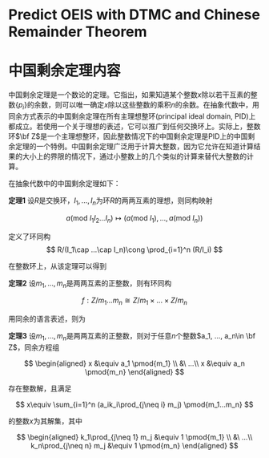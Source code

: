 # Predict OEIS with DTMC and Chinese Remainder Theorem

# 中国剩余定理内容

中国剩余定理是一个数论的定理。它指出，如果知道某个整数$x$除以若干互素的整数$\{p_i\}$的余数，则可以唯一确定$x$除以这些整数的乘积$n$的余数。在抽象代数中，用同余方式表示的中国剩余定理在所有主理想整环(principal ideal domain, PID)上都成立。若使用一个关于理想的表述，它可以推广到任何交换环上。实际上，整数环$\bf Z$是一个主理想整环，因此整数情况下的中国剩余定理是PID上的中国剩余定理的一个特例。中国剩余定理广泛用于计算大整数，因为它允许在知道计算结果的大小上的界限的情况下，通过小整数上的几个类似的计算来替代大整数的计算。

在抽象代数中的中国剩余定理如下：

**定理1** 设$R$是交换环，$I_1, ..., I_n$为环$R$的两两互素的理想，则同构映射

$$
a(\mathrm{mod}\ I_1I_2...I_n)\mapsto(a(\mathrm{mod}\ I_1), ..., a(\mathrm{mod}\ I_n))
$$

定义了环同构
$$
R/(I_1\cap ...\cap I_n)\cong \prod_{i=1}^n (R/I_i)
$$

在整数环上，从该定理可以得到

**定理2** 设$m_1, ..., m_n$是两两互素的正整数，则有环同构

$$
f:Z/m_1...m_n \cong Z/m_1\times ... \times Z/m_n
$$

用同余的语言表述，则为

**定理3** 设$m_1, ..., m_n$是两两互素的正整数，则对于任意$n$个整数$a_1, ..., a_n\in \bf Z$，同余方程组

$$
\begin{aligned}
x &\equiv a_1 \pmod{m_1} \\
&\ ...\\
x &\equiv a_n \pmod{m_n} 
\end{aligned}
$$

存在整数解，且满足

$$
x\equiv \sum_{i=1}^n (a_ik_i\prod_{j\neq i} m_j) \pmod{m_1...m_n}
$$

的整数$x$为其解集，其中

$$
\begin{aligned}
k_1\prod_{j\neq 1} m_j &\equiv 1 \pmod{m_1} \\
&\ ...\\
k_n\prod_{j\neq n} m_j &\equiv 1 \pmod{m_n}
\end{aligned}
$$

